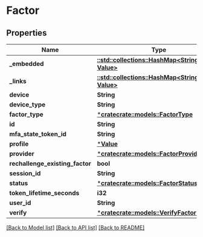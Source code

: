 # Factor

## Properties
Name | Type | Description | Notes
------------ | ------------- | ------------- | -------------
**_embedded** | [**::std::collections::HashMap<String, Value>**](Value.md) |  | [optional] 
**_links** | [**::std::collections::HashMap<String, Value>**](Value.md) |  | [optional] 
**device** | **String** |  | [optional] 
**device_type** | **String** |  | [optional] 
**factor_type** | [***cratecrate::models::FactorType**](FactorType.md) |  | [optional] 
**id** | **String** |  | [optional] 
**mfa_state_token_id** | **String** |  | [optional] 
**profile** | [***Value**](.md) |  | [optional] 
**provider** | [***cratecrate::models::FactorProvider**](FactorProvider.md) |  | [optional] 
**rechallenge_existing_factor** | **bool** |  | [optional] 
**session_id** | **String** |  | [optional] 
**status** | [***cratecrate::models::FactorStatus**](FactorStatus.md) |  | [optional] 
**token_lifetime_seconds** | **i32** |  | [optional] 
**user_id** | **String** |  | [optional] 
**verify** | [***cratecrate::models::VerifyFactorRequest**](VerifyFactorRequest.md) |  | [optional] 

[[Back to Model list]](../README.md#documentation-for-models) [[Back to API list]](../README.md#documentation-for-api-endpoints) [[Back to README]](../README.md)


